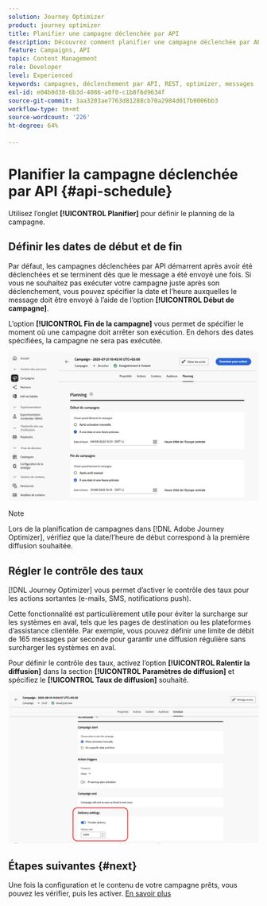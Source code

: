 ```yaml
---
solution: Journey Optimizer
product: journey optimizer
title: Planifier une campagne déclenchée par API
description: Découvrez comment planifier une campagne déclenchée par API.
feature: Campaigns, API
topic: Content Management
role: Developer
level: Experienced
keywords: campagnes, déclenchement par API, REST, optimizer, messages
exl-id: e04b0d38-6b3d-4086-a0f0-c1b8f6d9634f
source-git-commit: 3aa3203ae7763d81288cb70a2984d017b0006bb3
workflow-type: tm+mt
source-wordcount: '226'
ht-degree: 64%

---
```


# Planifier la campagne déclenchée par API {#api-schedule}

Utilisez l’onglet **[!UICONTROL Planifier]** pour définir le planning de la campagne.

## Définir les dates de début et de fin

Par défaut, les campagnes déclenchées par API démarrent après avoir été déclenchées et se terminent dès que le message a été envoyé une fois. Si vous ne souhaitez pas exécuter votre campagne juste après son déclenchement, vous pouvez spécifier la date et l’heure auxquelles le message doit être envoyé à l’aide de l’option **[!UICONTROL Début de campagne]**.

L’option **[!UICONTROL Fin de la campagne]** vous permet de spécifier le moment où une campagne doit arrêter son exécution. En dehors des dates spécifiées, la campagne ne sera pas exécutée.

![](assets/api-triggered-schedule.png)

>[!NOTE]
>
>Lors de la planification de campagnes dans [!DNL Adobe Journey Optimizer], vérifiez que la date/l’heure de début correspond à la première diffusion souhaitée.

## Régler le contrôle des taux

[!DNL Journey Optimizer] vous permet d’activer le contrôle des taux pour les actions sortantes (e-mails, SMS, notifications push).

Cette fonctionnalité est particulièrement utile pour éviter la surcharge sur les systèmes en aval, tels que les pages de destination ou les plateformes d’assistance clientèle. Par exemple, vous pouvez définir une limite de débit de 165 messages par seconde pour garantir une diffusion régulière sans surcharger les systèmes en aval.

Pour définir le contrôle des taux, activez l’option **[!UICONTROL Ralentir la diffusion]** dans la section **[!UICONTROL Paramètres de diffusion]** et spécifiez le **[!UICONTROL Taux de diffusion]** souhaité.

![](assets/throttling-rate-control.png)

## Étapes suivantes {#next}

Une fois la configuration et le contenu de votre campagne prêts, vous pouvez les vérifier, puis les activer. [En savoir plus](review-activate-campaign.md)
